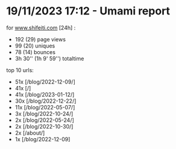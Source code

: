 # 19/11/2023 17:12 - Umami report
for www.shifeiti.com [24h] :

 - 192 (29) page views
 - 99 (20) uniques
 - 78 (14) bounces
 - 3h 30'' (1h 9' 59'') totaltime


top 10 urls:
 - 51x [/blog/2022-12-09/]
 - 41x [/]
 - 41x [/blog/2023-01-12/]
 - 30x [/blog/2022-12-22/]
 - 11x [/blog/2022-05-07/]
 - 3x [/blog/2022-10-24/]
 - 2x [/blog/2022-05-24/]
 - 2x [/blog/2022-10-30/]
 - 2x [/about/]
 - 1x [/blog/2022-12-09]


